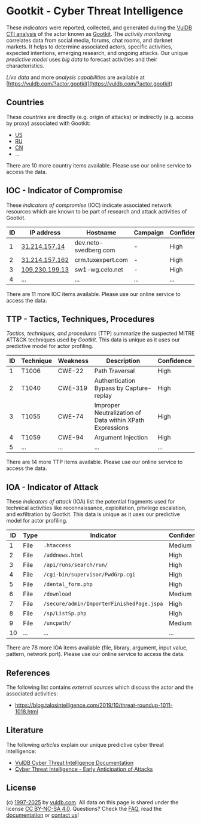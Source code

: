 # Gootkit - Cyber Threat Intelligence

These _indicators_ were reported, collected, and generated during the [VulDB CTI analysis](https://vuldb.com/?kb.cti) of the actor known as [Gootkit](https://vuldb.com/?actor.gootkit). The _activity monitoring_ correlates data from social media, forums, chat rooms, and darknet markets. It helps to determine associated actors, specific activities, expected intentions, emerging research, and ongoing attacks. Our unique _predictive model_ uses _big data_ to forecast activities and their characteristics.

_Live data_ and more _analysis capabilities_ are available at [https://vuldb.com/?actor.gootkit](https://vuldb.com/?actor.gootkit)

## Countries

These _countries_ are directly (e.g. origin of attacks) or indirectly (e.g. access by proxy) associated with Gootkit:

* [US](https://vuldb.com/?country.us)
* [RU](https://vuldb.com/?country.ru)
* [CN](https://vuldb.com/?country.cn)
* ...

There are 10 more country items available. Please use our online service to access the data.

## IOC - Indicator of Compromise

These _indicators of compromise_ (IOC) indicate associated network resources which are known to be part of research and attack activities of Gootkit.

ID | IP address | Hostname | Campaign | Confidence
-- | ---------- | -------- | -------- | ----------
1 | [31.214.157.14](https://vuldb.com/?ip.31.214.157.14) | dev.neto-svedberg.com | - | High
2 | [31.214.157.162](https://vuldb.com/?ip.31.214.157.162) | crm.tuxexpert.com | - | High
3 | [109.230.199.13](https://vuldb.com/?ip.109.230.199.13) | sw1-wg.celo.net | - | High
4 | ... | ... | ... | ...

There are 11 more IOC items available. Please use our online service to access the data.

## TTP - Tactics, Techniques, Procedures

_Tactics, techniques, and procedures_ (TTP) summarize the suspected MITRE ATT&CK techniques used by _Gootkit_. This data is unique as it uses our predictive model for actor profiling.

ID | Technique | Weakness | Description | Confidence
-- | --------- | -------- | ----------- | ----------
1 | T1006 | CWE-22 | Path Traversal | High
2 | T1040 | CWE-319 | Authentication Bypass by Capture-replay | High
3 | T1055 | CWE-74 | Improper Neutralization of Data within XPath Expressions | High
4 | T1059 | CWE-94 | Argument Injection | High
5 | ... | ... | ... | ...

There are 14 more TTP items available. Please use our online service to access the data.

## IOA - Indicator of Attack

These _indicators of attack_ (IOA) list the potential fragments used for technical activities like reconnaissance, exploitation, privilege escalation, and exfiltration by Gootkit. This data is unique as it uses our predictive model for actor profiling.

ID | Type | Indicator | Confidence
-- | ---- | --------- | ----------
1 | File | `.htaccess` | Medium
2 | File | `/addnews.html` | High
3 | File | `/api/runs/search/run/` | High
4 | File | `/cgi-bin/supervisor/PwdGrp.cgi` | High
5 | File | `/dental_form.php` | High
6 | File | `/download` | Medium
7 | File | `/secure/admin/ImporterFinishedPage.jspa` | High
8 | File | `/sp/ListSp.php` | High
9 | File | `/uncpath/` | Medium
10 | ... | ... | ...

There are 78 more IOA items available (file, library, argument, input value, pattern, network port). Please use our online service to access the data.

## References

The following list contains _external sources_ which discuss the actor and the associated activities:

* https://blog.talosintelligence.com/2019/10/threat-roundup-1011-1018.html

## Literature

The following _articles_ explain our unique predictive cyber threat intelligence:

* [VulDB Cyber Threat Intelligence Documentation](https://vuldb.com/?kb.cti)
* [Cyber Threat Intelligence - Early Anticipation of Attacks](https://www.scip.ch/en/?labs.20201022)

## License

(c) [1997-2025](https://vuldb.com/?kb.changelog) by [vuldb.com](https://vuldb.com/?kb.about). All data on this page is shared under the license [CC BY-NC-SA 4.0](https://creativecommons.org/licenses/by-nc-sa/4.0/). Questions? Check the [FAQ](https://vuldb.com/?kb.faq), read the [documentation](https://vuldb.com/?kb) or [contact us](https://vuldb.com/?contact)!
